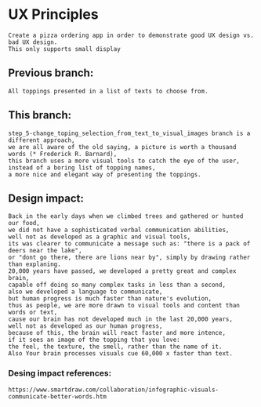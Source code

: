 # UX Principles
    Create a pizza ordering app in order to demonstrate good UX design vs. bad UX design.
    This only supports small display

## Previous branch: 
    All toppings presented in a list of texts to choose from.

## This branch: 
    step_5-change_toping_selection_from_text_to_visual_images branch is a different approach,
    we are all aware of the old saying, a picture is worth a thousand words (* Frederick R. Barnard),
    this branch uses a more visual tools to catch the eye of the user, 
    instead of a boring list of topping names, 
    a more nice and elegant way of presenting the toppings.

## Design impact: 
    Back in the early days when we climbed trees and gathered or hunted our food, 
    we did not have a sophisticated verbal communication abilities, 
    well not as developed as a graphic and visual tools, 
    its was clearer to communicate a message such as: "there is a pack of deers near the lake", 
    or "dont go there, there are lions near by", simply by drawing rather than explaning.
    20,000 years have passed, we developed a pretty great and complex brain, 
    capable off doing so many complex tasks in less than a second, 
    also we developed a language to communicate, 
    but human progress is much faster than nature's evolution, 
    thus as people, we are more drawn to visual tools and content than words or text,
    cause our brain has not developed much in the last 20,000 years, 
    well not as developed as our human progress,
    because of this, the brain will react faster and more intence, 
    if it sees an image of the topping that you love:
    the feel, the texture, the smell, rather than the name of it. 
    Also Your brain processes visuals cue 60,000 x faster than text.

### Desing impact references:
    https://www.smartdraw.com/collaboration/infographic-visuals-communicate-better-words.htm